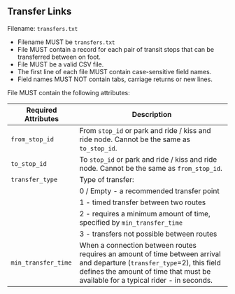 ## Transfer Links
Filename: `transfers.txt`

 *  Filename MUST be `transfers.txt`
 *  File MUST contain a record for each pair of transit stops that can be transferred between 
 on foot.
 *  File MUST be a valid CSV file.
 *  The first line of each file MUST contain case-sensitive field names.
 *  Field names MUST NOT contain tabs, carriage returns or new lines.
 
File MUST contain the following attributes:
 
| Required Attributes	| Description |
|----------			    | -------------		                                                                         |
|`from_stop_id`		    | From `stop_id` or park and ride / kiss and ride node.  Cannot be the same as `to_stop_id`. |
|`to_stop_id`		    | To `stop_id` or park and ride / kiss and ride node. Cannot be the same as `from_stop_id`.  |
|`transfer_type`        | Type of transfer:                                                                          |
|	&nbsp;				| 0 / Empty - a recommended transfer point                                                   | 
|	&nbsp;				| 1 - timed transfer between two routes                                                      |
|	&nbsp;				| 2 - requires a minimum amount of time, specified by `min_transfer_time`                    |
|	&nbsp;				| 3 - transfers not possible between routes                                                  |
|`min_transfer_time`	| When a connection between routes requires an amount of time between arrival and departure (`transfer_type`=2), this field defines the amount of time that must be available for a typical rider - in seconds. |

